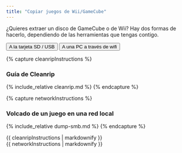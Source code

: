 ```yaml
---
title: "Copiar juegos de Wii/GameCube"
---
```


¿Quieres extraer un disco de GameCube o de Wii? Hay dos formas de hacerlo, dependiendo de las herramientas que tengas contigo.

<button class="tablinks btn btn--large btn--primary" id="defaultOpen" onclick="openTab(event, 'cleanrip')">A la tarjeta SD / USB</button> <button class="tablinks btn btn--large btn--info" onclick="openTab(event, 'network')">A una PC a través de wifi</button>

{% capture cleanripInstructions %}
### Guía de Cleanrip
{% include_relative cleanrip.md %}
{% endcapture %}

{% capture networkInstructions %}
### Volcado de un juego en una red local
{% include_relative dump-smb.md %}
{% endcapture %}

<div id="cleanrip" class="blanktabcontent">{{ cleanripInstructions | markdownify }}</div>
<div id="network" class="blanktabcontent">{{ networkInstructions | markdownify }}</div>

<script>
    let tabcontent = document.getElementsByClassName("blanktabcontent");
    let tablinks = document.getElementsByClassName("tablinks");

    function openTab(evt, tabName) {
        let element;

        for (element of tabcontent) {
            element.style.display = "none";
        }

        for (element of tablinks) {
            element.className = element.className.replace("btn--primary", "btn--info");
            if (!element.className.includes('btn--info'))
                element.className += " btn--info";
        }

        document.getElementById(tabName).style.display = "block";
        evt.currentTarget.className = evt.currentTarget.className.replace("btn--info", "btn--primary");
    }

    // Get the element with id="defaultOpen" and click on it
    document.getElementById("defaultOpen").click();
</script>
